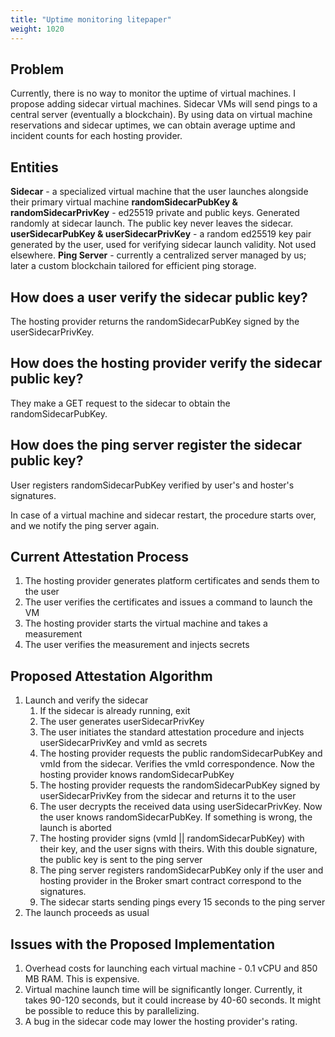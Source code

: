 ```yaml
---
title: "Uptime monitoring litepaper"
weight: 1020
---
```


## Problem
Currently, there is no way to monitor the uptime of virtual machines. I propose adding sidecar virtual machines. Sidecar VMs will send pings to a central server (eventually a blockchain). By using data on virtual machine reservations and sidecar uptimes, we can obtain average uptime and incident counts for each hosting provider.

## Entities
**Sidecar** - a specialized virtual machine that the user launches alongside their primary virtual machine
**randomSidecarPubKey & randomSidecarPrivKey** - ed25519 private and public keys. Generated randomly at sidecar launch. The public key never leaves the sidecar.
**userSidecarPubKey & userSidecarPrivKey** - a random ed25519 key pair generated by the user, used for verifying sidecar launch validity. Not used elsewhere.
**Ping Server** - currently a centralized server managed by us; later a custom blockchain tailored for efficient ping storage.

## How does a user verify the sidecar public key?
The hosting provider returns the randomSidecarPubKey signed by the userSidecarPrivKey.

## How does the hosting provider verify the sidecar public key?
They make a GET request to the sidecar to obtain the randomSidecarPubKey.

## How does the ping server register the sidecar public key?
User registers randomSidecarPubKey verified by user's and hoster's signatures.

In case of a virtual machine and sidecar restart, the procedure starts over, and we notify the ping server again.

## Current Attestation Process
1. The hosting provider generates platform certificates and sends them to the user
1. The user verifies the certificates and issues a command to launch the VM
1. The hosting provider starts the virtual machine and takes a measurement
1. The user verifies the measurement and injects secrets

## Proposed Attestation Algorithm

1.  Launch and verify the sidecar
    1.  If the sidecar is already running, exit
    2.  The user generates userSidecarPrivKey
    3.  The user initiates the standard attestation procedure and injects userSidecarPrivKey and vmId as secrets
    4.  The hosting provider requests the public randomSidecarPubKey and vmId from the sidecar. Verifies the vmId correspondence. Now the hosting provider knows randomSidecarPubKey
    5.  The hosting provider requests the randomSidecarPubKey signed by userSidecarPrivKey from the sidecar and returns it to the user
    6.  The user decrypts the received data using userSidecarPrivKey. Now the user knows randomSidecarPubKey. If something is wrong, the launch is aborted
    7.  The hosting provider signs (vmId || randomSidecarPubKey) with their key, and the user signs with theirs. With this double signature, the public key is sent to the ping server
    8.  The ping server registers randomSidecarPubKey only if the user and hosting provider in the Broker smart contract correspond to the signatures.
    9.  The sidecar starts sending pings every 15 seconds to the ping server
2.  The launch proceeds as usual

## Issues with the Proposed Implementation

1.  Overhead costs for launching each virtual machine - 0.1 vCPU and 850 MB RAM. This is expensive.
2.  Virtual machine launch time will be significantly longer. Currently, it takes 90-120 seconds, but it could increase by 40-60 seconds. It might be possible to reduce this by parallelizing.
3.  A bug in the sidecar code may lower the hosting provider's rating.